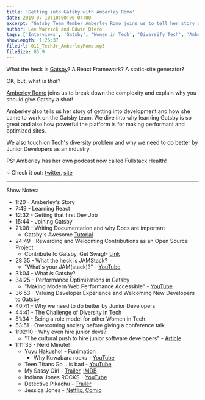 ```yaml
---
title: 'Getting into Gatsby with Amberley Romo'
date: 2019-07-10T10:00:00-04:00
excerpt: "Gatsby Team Member Amberley Romo joins us to tell her story and explain why you should try Gatsby! We also talk about the need for diversity in tech, and the struggles of being a Junior Developer"
author: Lee Warrick and Edwin Otero
tags: ['Interviews', 'Gatsby', 'Women in Tech', 'Diversify Tech', 'Amberley Romo', 'React']
showLength: 1:26:37
fileUrl: 011_TechJr_AmberleyRomo.mp3
fileSize: 85.9
---
```


What the heck is [Gatsby](https://gatsbyjs.org)? A React Framework? A static-site generator?

OK, but, what is _that_?

[Amberley Romo](https://twitter.com/amber1ey) joins us to break down the complexity and explain why you should give Gatsby a shot!

Amberley also tells us her story of getting into development and how she came to work on the Gatsby team. We dive into why learning Gatsby is so great and also how powerful the platform is for making performant and optimized sites.

We also touch on Tech's diversity problem and why we need to do better by Junior Developers as an industry.

PS: Amberley has her own podcast now called Fullstack Health!

~ Check it out: [twitter](https://twitter.com/fullstackhealth), [site](https://fullstack.health/)

***
Show Notes:
* 1:20 - Amberley's Story
* 7:49 - Learning React
* 12:32 - Getting that first Dev Job
* 15:44 - Joining Gatsby
* 21:08 - Writing Documentation and why Docs are important
  * Gatsby's Awesome [Tutorial](https://www.gatsbyjs.org/tutorial/)
* 24:49 - Rewarding and Welcoming Contributions as an Open Source Project
  * Contribute to Gatsby, Get Swag!- [Link](https://www.gatsbyjs.org/contributing/)
* 28:35 - What the heck is JAMStack?
  * "What's your JAM(stack)?" - [YouTube](https://www.youtube.com/watch?v=WVoh9uNOUMk)
* 31:04 - What _is_ Gatsby?
* 34:25 - Performance Optimizations in Gatsby
  * "Making Modern Web Performance Accessible" - [YouTube](https://youtu.be/moGLzw6Wu00)
* 36:53 - Valuing Developer Experience and Welcoming New Developers to Gatsby
* 40:41 - Why we need to do better by Junior Developers
* 44:41 - The Challenge of Diversity in Tech
* 51:34 - Being a role model for other Women in Tech
* 53:51 - Overcoming anxiety before giving a conference talk
* 1:02:10 - Why even hire junior devs?
  * "The cultural push to hire junior software developers" - [Article](https://amberley.blog/2019-03-17-the-push-for-juniors/)
* 1:11:33 - Nerd Minute!
  * Yuyu Hakusho! - [Funimation](https://www.funimation.com/shows/yu-yu-hakusho/)
    * Why Kuwabara rocks - [YouTube](https://www.youtube.com/watch?v=nt9-2S3I3MY)
  * Teen Titans Go ...is bad - [YouTube](https://www.youtube.com/watch?v=xFXAbEfbnFo)
  * My Sassy Girl - [Trailer](https://www.youtube.com/watch?v=4lnyW3vIGvI), [IMDB](https://www.imdb.com/title/tt0293715/)
  * Indiana Jones ROCKS - [YouTube](https://www.youtube.com/watch?v=mC1ikwQ5Zgc)
  * Detective Pikachu - [Trailer](https://www.youtube.com/watch?v=1roy4o4tqQM)
  * Jessica Jones - [Netflix](https://www.netflix.com/watch/80002311), [Comic](https://en.wikipedia.org/wiki/Alias_(comics))